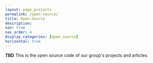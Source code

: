 ```yaml
---
layout: page_projects
permalink: /open-source/
title: Open-Source
description: 
nav: true
nav_order: 4
display_categories: [Open_source]
horizontal: true
---
```



<!-- 
---
layout: page_projects
permalink: /project/
title: Project
description: >
nav: true
nav_order: 3
display_categories: [Projects]
horizontal: true
---

<b>TBD</b> The research projects that our AdvML-Group have been actively engaged in recently. -->


<b>TBD</b> This is the open source code of our group's projects and articles.

<!-- ***

#### Data Science (CS3102, CS2020303)
- Fall 2023
- Spring 2023
- Fall 2022

***

#### Deep Learning (CS3201, CS2030304)
- Spring 2024
- Spring 2023

***

#### Machine Learning (CS1030068, CS6030303)
- Fall 2023
- Spring 2023
- Spring 2022

***

#### Artificial Intelligence and Machine Learning (CS1040194)
- Spring 2024 -->